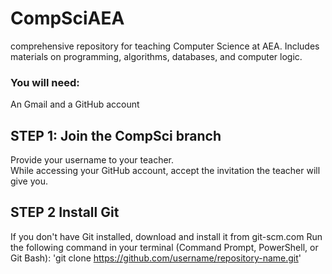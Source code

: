 # CompSciAEA
 comprehensive repository for teaching Computer Science at AEA. Includes materials on programming, algorithms, databases, and computer logic.

### You will need:
An Gmail and a GitHub account

## STEP 1: Join the CompSci branch

Provide your username to your teacher.  
While accessing your GitHub account, accept the invitation the teacher will give you.  

## STEP 2 Install Git
If you don't have Git installed, download and install it from git-scm.com
Run the following command in your terminal (Command Prompt, PowerShell, or Git Bash):
'git clone https://github.com/username/repository-name.git'


